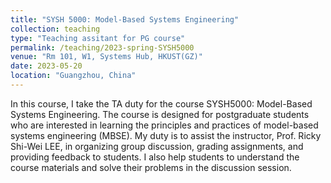 ```yaml
---
title: "SYSH 5000: Model-Based Systems Engineering"
collection: teaching
type: "Teaching assitant for PG course"
permalink: /teaching/2023-spring-SYSH5000
venue: "Rm 101, W1, Systems Hub, HKUST(GZ)"
date: 2023-05-20
location: "Guangzhou, China"
---
```


In this course, I take the TA duty for the course SYSH5000: Model-Based Systems Engineering. The course is designed for postgraduate students who are interested in learning the principles and practices of model-based systems engineering (MBSE). My duty is to assist the instructor, Prof. Ricky Shi-Wei LEE, in organizing group discussion, grading assignments, and providing feedback to students. I also help students to understand the course materials and solve their problems in the discussion session.